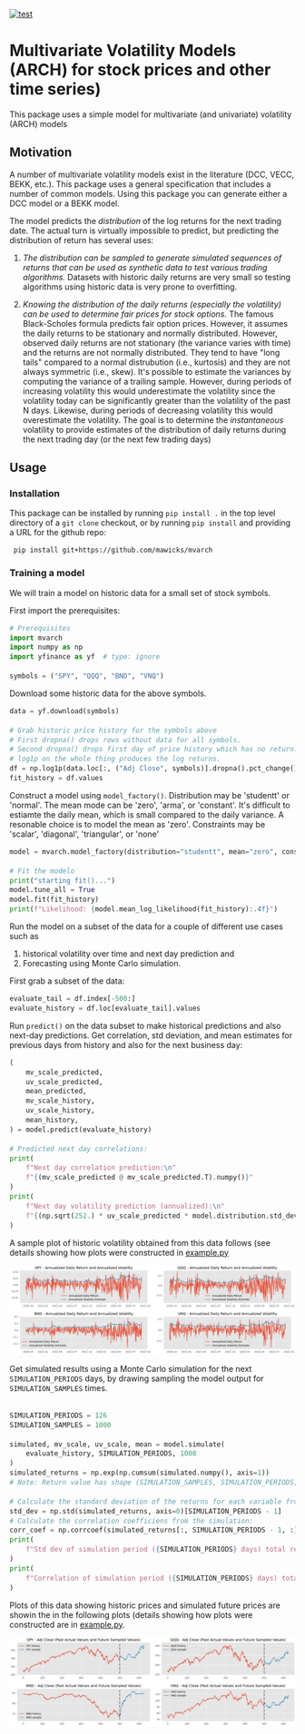 [![test](https://github.com/mawicks/mvarch/actions/workflows/pythonapp.yml/badge.svg)](https://github.com/mawicks/mvarch/actions/workflows/pythonapp.yml)

# Multivariate Volatility Models (ARCH) for stock prices and other time series)

This package uses a simple model for multivariate (and univariate) volatility (ARCH) models

## Motivation

A number of multivariate volatility models exist in the literature (DCC, VECC, BEKK,  etc.).
This package uses a general specification that includes a number of common models.
Using this package you can generate either a DCC model or a BEKK model.

The model predicts the *distribution* of the log returns for the next trading date.
The actual turn is virtually impossible to predict, but predicting the
distribution of return has several uses:

1. *The distribution can be sampled to generate simulated sequences of returns
   that can be used as synthetic data to test various trading algorithms.*
   Datasets with historic daily returns are very small so testing algorithms using
   historic data is very prone to overfitting.


2. *Knowing the distribution of the daily returns (especially the volatility)
   can be used to determine fair prices for stock options.*  The famous
   Black-Scholes formula predicts fair option prices.  However, it assumes the
   daily returns to be stationary and normally distributed.  However, observed
   daily returns are not stationary (the variance varies with time) and the
   returns are not normally distributed.  They tend to have "long tails"
   compared to a normal distrubution (i.e., kurtosis) and they are not always symmetric
   (i.e., skew).  It's possible to estimate the variances by computing the
   variance of a trailing sample.  However, during periods of increasing
   volatility this would underestimate the volatility since the volatility today
   can be significantly greater than the volatility of the past N days.
   Likewise, during periods of
   decreasing volatility this would overestimate the volatility.  The goal is to
   determine the *instantaneous* volatility to provide estimates of the distribution of
   daily returns during the next trading day (or the next few trading days)

## Usage

### Installation

This package can be installed by running `pip install .` in the top level directory of
a `git clone` checkout, or by running `pip install` and providing a URL for the github repo:

     pip install git+https://github.com/mawicks/mvarch

### Training a model

We will train a model on historic data for a small set of stock symbols.

First import the prerequisites:

```python
# Prerequisites
import mvarch
import numpy as np
import yfinance as yf  # type: ignore

symbols = ("SPY", "QQQ", "BND", "VNQ")

```
Download some historic data for the above symbols.

```python
data = yf.download(symbols)

# Grab historic price history for the symbols above
# First dropna() drops rows without data for all symbols.
# Second dropna() drops first day of price history which has no return.
# log1p on the whole thing produces the log returns.
df = np.log1p(data.loc[:, ("Adj Close", symbols)].dropna().pct_change().dropna())
fit_history = df.values

```

Construct a model using `model_factory()`.  Distribution may be 'studentt' or 'normal'.
The mean mode can be 'zero', 'arma', or 'constant'.  It's difficult to estiamte
the daily mean, which is small compared to the daily variance.  A resonable choice is
to model the mean as 'zero'.  Constraints may be 'scalar', 'diagonal', 'triangular', or
'none'
```python
model = mvarch.model_factory(distribution="studentt", mean="zero", constraint="none")

# Fit the modelo
print("starting fit()...")
model.tune_all = True
model.fit(fit_history)
print(f"Likelihood: {model.mean_log_likelihood(fit_history):.4f}")
```

Run the model on a subset of the data for a couple of different use cases
such as
  1. historical volatility over time and next day prediction and
  2. Forecasting using Monte Carlo simulation.

First grab a subset of the data:
```python
evaluate_tail = df.index[-500:]
evaluate_history = df.loc[evaluate_tail].values
```

Run `predict()` on the data subset to make historical predictions and also next-day predictions.
Get correlation, std deviation, and mean estimates for
previous days from history and also for the next business day:
```python
(
    mv_scale_predicted,
    uv_scale_predicted,
    mean_predicted,
    mv_scale_history,
    uv_scale_history,
    mean_history,
) = model.predict(evaluate_history)

# Predicted next day correlations:
print(
    f"Next day correlation prediction:\n"
    f"{(mv_scale_predicted @ mv_scale_predicted.T).numpy()}"
)
print(
    f"Next day volatility prediction (annualized):\n"
    f"{(np.sqrt(252.) * uv_scale_predicted * model.distribution.std_dev()).numpy()}"
)

```

A sample plot of historic volatility obtained from this data follows
(see details showing how plots were constructed in [example.py](/src/mvarch/example.py)

![Historic Volatility](figures/fig1.png)

Get simulated results using a Monte Carlo simulation for the next
`SIMULATION_PERIODS` days, by drawing sampling the model output
for `SIMULATION_SAMPLES` times.

```python

SIMULATION_PERIODS = 126
SIMULATION_SAMPLES = 1000

simulated, mv_scale, uv_scale, mean = model.simulate(
    evaluate_history, SIMULATION_PERIODS, 1000
)
simulated_returns = np.exp(np.cumsum(simulated.numpy(), axis=1))
# Note: Return value has shape (SIMULATION_SAMPLES, SIMULATION_PERIODS, STOCK_SYMBOLS)

# Calculate the standard deviation of the returns for each variable from the simulation:
std_dev = np.std(simulated_returns, axis=0)[SIMULATION_PERIODS - 1]
# Calculate the correlation coefficiens from the simulation:
corr_coef = np.corrcoef(simulated_returns[:, SIMULATION_PERIODS - 1, :], rowvar=False)
print(
    f"Std dev of simulation period ({SIMULATION_PERIODS} days) total returns:\n{std_dev}"
)
print(
    f"Correlation of simulation period ({SIMULATION_PERIODS} days) total returns:\n{corr_coef}"
)

```

Plots of this data showing historic prices and simulated future prices are showin the in
the following plots (details showing how plots were constructed are in [example.py](/src/mvarch/example.py).

![Monte Carlo Simulation](figures/fig2.png)




